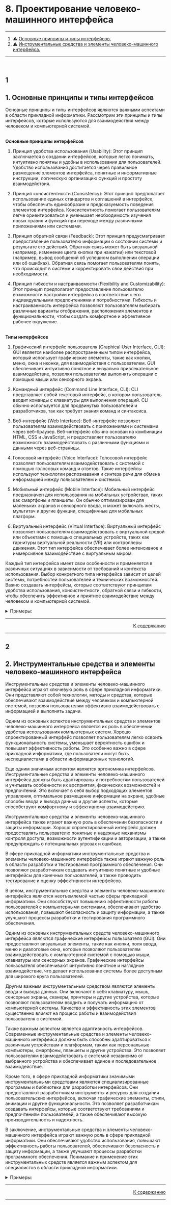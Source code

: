#

<div id="md-top">
  <h1> 8. Проектирование человеко-машинного интерфейса </h1>
</div>

<hr/>
<ol>
  <li>⚠️ <a href="#_1"> Основные принципы и типы интерфейсов. </a></li>
  <li>⚠️ <a href="#_2"> Инструментальные средства и элементы человеко-машинного интерфейса. </a></li>
</ol>
<hr/>
<br />

## 1

<h2> 1. Основные принципы и типы интерфейсов </h2>

Основные принципы и типы интерфейсов являются важными аспектами в области прикладной информатики. Рассмотрим эти принципы и типы интерфейсов, которые используются для взаимодействия между человеком и компьютерной системой.

<br />
<b>Основные принципы интерфейсов</b>

1. Принцип удобства использования (Usability): Этот принцип заключается в создании интерфейсов, которые легко понимать, интуитивно понятны и удобны в использовании для пользователей. Удобство использования достигается через правильное размещение элементов интерфейса, понятные и информативные инструкции, логическую организацию функций и простоту взаимодействия.

2. Принцип консистентности (Consistency): Этот принцип предполагает использование единых стандартов и соглашений в интерфейсе, чтобы обеспечить единообразие и предсказуемость поведения элементов интерфейса. Консистентность помогает пользователям легче ориентироваться и уменьшает необходимость изучения новых правил и функций при переходе между различными приложениями или системами.

3. Принцип обратной связи (Feedback): Этот принцип предусматривает предоставление пользователю информации о состоянии системы и результате его действий. Обратная связь может быть визуальной (например, изменение цвета кнопки при нажатии) или текстовой (например, вывод сообщений об успешном выполнении операции или об ошибках). Обратная связь помогает пользователям понять, что происходит в системе и корректировать свои действия при необходимости.

4. Принцип гибкости и настраиваемости (Flexibility and Customizability): Этот принцип предполагает предоставление пользователю возможности настройки интерфейса в соответствии с его индивидуальными предпочтениями и потребностями. Гибкость и настраиваемость интерфейса позволяют пользователям выбирать различные варианты отображения, расположения элементов и функциональности, чтобы создать комфортное и эффективное рабочее окружение.

<br />
<b>Типы интерфейсов</b>

1. Графический интерфейс пользователя (Graphical User Interface, GUI): GUI является наиболее распространенным типом интерфейса, который использует графические элементы, такие как кнопки, меню, окна и иконки, для взаимодействия с пользователем. GUI обеспечивает интуитивно понятное и визуально привлекательное взаимодействие, позволяя пользователям выполнять операции с помощью мыши или сенсорного экрана.

2. Командный интерфейс (Command Line Interface, CLI): CLI представляет собой текстовый интерфейс, в котором пользователь вводит команды с клавиатуры для выполнения операций. CLI обычно используется для продвинутых пользователей и разработчиков, так как требует знания команд и синтаксиса.

3. Веб-интерфейс (Web Interface): Веб-интерфейс позволяет пользователям взаимодействовать с приложениями и системами через веб-браузер. Веб-интерфейс обычно основан на комбинации HTML, CSS и JavaScript, и предоставляет пользователю возможность взаимодействовать с различными функциями и данными через веб-страницы.

4. Голосовой интерфейс (Voice Interface): Голосовой интерфейс позволяет пользователям взаимодействовать с системой с помощью голосовых команд и ответов. Такие интерфейсы используют технологии распознавания и синтеза речи для обмена информацией между пользователем и системой.

5. Мобильный интерфейс (Mobile Interface): Мобильный интерфейс предназначен для использования на мобильных устройствах, таких как смартфоны и планшеты. Он обычно оптимизирован для маленьких экранов и сенсорного ввода, и может включать жесты, мультитач и другие функции, специфичные для мобильных платформ.

6. Виртуальный интерфейс (Virtual Interface): Виртуальный интерфейс позволяет пользователям взаимодействовать с виртуальной средой или объектами с помощью специальных устройств, таких как гарнитуры виртуальной реальности (VR) или контроллеры движения. Этот тип интерфейса обеспечивает более интенсивное и иммерсивное взаимодействие с виртуальным миром.

Каждый тип интерфейса имеет свои особенности и применяется в различных ситуациях в зависимости от требований и контекста использования. Выбор конкретного типа интерфейса зависит от целей системы, потребностей пользователей и технических возможностей. Важно создавать интерфейсы, которые соответствуют принципам удобства использования, консистентности, обратной связи и гибкости, чтобы обеспечить эффективное и приятное взаимодействие между человеком и компьютерной системой.

<details>
<summary>Примеры:</summary>

1. Графический интерфейс пользователя (GUI):

   - Операционные системы, такие как Windows, macOS и Linux, предоставляют графический интерфейс для взаимодействия с файловой системой, приложениями и настройками.
   - Приложения для работы с графикой и дизайном, такие как Adobe Photoshop или Sketch, предоставляют графический интерфейс для создания и редактирования изображений.

2. Командный интерфейс (CLI):

   - Командная строка в операционных системах, таких как Windows Command Prompt или Unix/Linux Terminal, предоставляет командный интерфейс для выполнения операций с помощью текстовых команд.
   - Различные инструменты разработки и системные утилиты также могут предоставлять командный интерфейс для выполнения специфических задач.

3. Веб-интерфейс:

   - Социальные сети, такие как Facebook или Twitter, предоставляют веб-интерфейс для взаимодействия с новостной лентой, сообщениями и профилем пользователя.
   - Онлайн-магазины, такие как Amazon или eBay, предоставляют веб-интерфейс для просмотра и покупки товаров.
   - Веб-приложения для управления проектами, такие как Trello или Asana, предоставляют веб-интерфейс для создания задач, управления проектами и коммуникации внутри команды.

4. Голосовой интерфейс:

   - Голосовые помощники, такие как Siri от Apple, Google Assistant или Amazon Alexa, предоставляют голосовой интерфейс для выполнения команд, задавания вопросов и получения информации.
   - Автомобильные системы, поддерживающие голосовое управление, позволяют водителям управлять функциями автомобиля, набирая команды голосом.

5. Мобильный интерфейс:

   - Мобильные приложения для социальных сетей, такие как Instagram или TikTok, предоставляют мобильный интерфейс для просмотра и публикации контента.
   - Банковские приложения позволяют пользователям осуществлять банковские операции, такие как переводы, оплата счетов и проверка баланса, через мобильный интерфейс.

6. Виртуальный интерфейс:
   - Виртуальные реальности (VR) игры и приложения предоставляют виртуальный интерфейс для взаимодействия с виртуальным миром с помощью гарнитуры VR и контроллеров движения.
   - Виртуальные ассистенты в VR-среде позволяют пользователям управлять виртуальными объектами и получать информацию через виртуальный интерфейс.

</details>

<hr/>
<p align="right"><a href="#md-top">К содержанию</a></p>
<hr/>

## 2

<h2> 2. Инструментальные средства и элементы человеко-машинного интерфейса </h2>

Инструментальные средства и элементы человеко-машинного интерфейса играют ключевую роль в сфере прикладной информатики. Они представляют собой технологии, методы и средства, которые обеспечивают взаимодействие между человеком и компьютерной системой, позволяя пользователям эффективно взаимодействовать с информацией и выполнять задачи.

Одним из основных аспектов инструментальных средств и элементов человеко-машинного интерфейса является их роль в обеспечении удобства использования компьютерных систем. Хорошо спроектированный интерфейс позволяет пользователям легко освоить функциональность системы, уменьшает вероятность ошибок и повышает эффективность работы. Это особенно важно в сфере прикладной информатики, где пользователи могут быть неспециалистами в области информационных технологий.

Еще одним значимым аспектом является эргономика интерфейсов. Инструментальные средства и элементы человеко-машинного интерфейса должны быть адаптированы к потребностям пользователей и учитывать особенности их восприятия, физических возможностей и предпочтений. Это включает в себя выбор подходящих элементов управления, оптимальное размещение информации на экране, удобные способы ввода и вывода данных и другие аспекты, которые способствуют комфортному и эффективному взаимодействию.

Инструментальные средства и элементы человеко-машинного интерфейса также играют важную роль в обеспечении безопасности и защиты информации. Хорошо спроектированный интерфейс должен предоставлять пользователю понятные и надежные механизмы контроля доступа, возможности аутентификации и авторизации, а также предупреждать о потенциальных угрозах и ошибках.

В сфере прикладной информатики инструментальные средства и элементы человеко-машинного интерфейса также играют важную роль в области разработки и тестирования программного обеспечения. Они позволяют разработчикам создавать интуитивно понятные и удобные интерфейсы для конечных пользователей, а также проводить тестирование и оценку эффективности интерфейсов.

В целом, инструментальные средства и элементы человеко-машинного интерфейса являются неотъемлемой частью сферы прикладной информатики. Они способствуют повышению эффективности работы пользователей с компьютерными системами, обеспечивают удобство использования, повышают безопасность и защиту информации, а также улучшают процессы разработки и тестирования программного обеспечения.

Одним из основных инструментальных средств человеко-машинного интерфейса являются графические интерфейсы пользователя (GUI). Они предоставляют визуальные элементы, такие как кнопки, поля ввода, меню и диалоговые окна, которые позволяют пользователям взаимодействовать с компьютерной системой с помощью мыши, клавиатуры или сенсорных экранов. Графические интерфейсы пользователя обеспечивают интуитивно понятное и наглядное взаимодействие, что делает использование системы более доступным для широкого круга пользователей.

Другим важным инструментальным средством являются элементы ввода и вывода данных. Они включают в себя клавиатуру, мышь, сенсорные экраны, сканеры, принтеры и другие устройства, которые позволяют пользователям вводить и получать информацию от компьютерной системы. Качество и эффективность этих элементов существенно влияют на процесс работы и взаимодействия пользователя с системой.

Также важным аспектом является адаптивность интерфейсов. Современные инструментальные средства и элементы человеко-машинного интерфейса должны быть способны адаптироваться к различным устройствам и платформам, таким как персональные компьютеры, смартфоны, планшеты и другие устройства. Это позволяет пользователям взаимодействовать с системой независимо от выбранного устройства и обеспечивает единое и последовательное взаимодействие.

Кроме того, в сфере прикладной информатики значимыми инструментальными средствами являются специализированные программы и библиотеки для разработки интерфейсов. Они предоставляют разработчикам инструменты и ресурсы для создания пользовательских интерфейсов, включая графические элементы, стили, анимации и другие функциональности. Это позволяет разработчикам создавать интерфейсы, которые соответствуют требованиям и предпочтениям пользователей, а также обеспечивают высокую производительность и надежность.

В заключение, инструментальные средства и элементы человеко-машинного интерфейса играют важную роль в сфере прикладной информатики. Они обеспечивают удобство использования, повышают эффективность работы пользователей, обеспечивают безопасность и защиту информации, а также улучшают процессы разработки программного обеспечения. Понимание и применение этих инструментальных средств является важным аспектом для специалистов в области прикладной информатики.

<details>
<summary>Примеры:</summary>

1. Графические интерфейсы пользователя (GUI): Например, операционные системы Windows, macOS и Linux предоставляют графические интерфейсы, которые позволяют пользователям взаимодействовать с компьютером с помощью окон, кнопок, меню и других визуальных элементов.

2. Элементы ввода и вывода данных: Клавиатура и мышь являются основными элементами ввода данных. Сенсорные экраны, такие как на смартфонах и планшетах, позволяют пользователю взаимодействовать с системой прикосновением пальца. Принтеры, сканеры и дисплеи также являются элементами ввода и вывода данных.

3. Виртуальные ассистенты: Примером является Siri от Apple, Google Assistant и Amazon Alexa. Они позволяют пользователям взаимодействовать с компьютерной системой голосом, задавать вопросы, выполнять команды и получать информацию.

4. Мультимедийные элементы интерфейса: Это включает в себя аудио и видео элементы, такие как плееры мультимедиа, графические редакторы, программы для обработки звука и видео. Они позволяют пользователям создавать, редактировать и воспроизводить мультимедийный контент.

5. Мобильные приложения: Мобильные приложения, разработанные для смартфонов и планшетов, предоставляют пользователю удобный интерфейс для выполнения различных задач, таких как общение, покупки, чтение новостей и многое другое.

6. Интерфейсы виртуальной и дополненной реальности: Виртуальная реальность (VR) и дополненная реальность (AR) предоставляют пользователю возможность взаимодействовать с компьютерной системой в иммерсивной среде. Это включает в себя использование специальных шлемов, контроллеров и других устройств.

7. Интерфейсы для разработки программного обеспечения: Программные среды разработки (IDE) и инструменты для создания пользовательских интерфейсов, такие как Qt, JavaFX, HTML/CSS и другие, предоставляют разработчикам инструменты для проектирования и реализации интерфейсов приложений.

</details>

<hr/>
<p align="right"><a href="#md-top">К содержанию</a></p>
<hr/>
